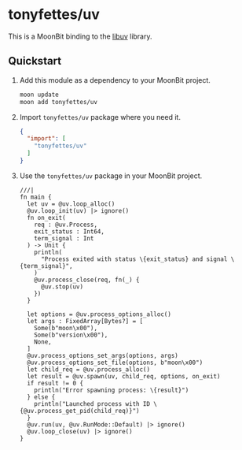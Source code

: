 # tonyfettes/uv

This is a MoonBit binding to the [libuv](https://libuv.org) library.

## Quickstart

1. Add this module as a dependency to your MoonBit project.

   ```bash
   moon update
   moon add tonyfettes/uv
   ```

2. Import `tonyfettes/uv` package where you need it.

   ```json
   {
     "import": [
       "tonyfettes/uv"
     ]
   }
   ```

3. Use the `tonyfettes/uv` package in your MoonBit project.

   ```moonbit
   ///|
   fn main {
     let uv = @uv.loop_alloc()
     @uv.loop_init(uv) |> ignore()
     fn on_exit(
       req : @uv.Process,
       exit_status : Int64,
       term_signal : Int
     ) -> Unit {
       println(
         "Process exited with status \{exit_status} and signal \{term_signal}",
       )
       @uv.process_close(req, fn(_) {
         @uv.stop(uv)
       })
     }

     let options = @uv.process_options_alloc()
     let args : FixedArray[Bytes?] = [
       Some(b"moon\x00"),
       Some(b"version\x00"),
       None,
     ]
     @uv.process_options_set_args(options, args)
     @uv.process_options_set_file(options, b"moon\x00")
     let child_req = @uv.process_alloc()
     let result = @uv.spawn(uv, child_req, options, on_exit)
     if result != 0 {
       println("Error spawning process: \{result}")
     } else {
       println("Launched process with ID \{@uv.process_get_pid(child_req)}")
     }
     @uv.run(uv, @uv.RunMode::Default) |> ignore()
     @uv.loop_close(uv) |> ignore()
   }
   ```
